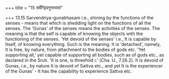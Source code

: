 +++
title = "15 सर्वेन्द्रियगुणाभासं"

+++
13.15 Sarvendriya-gunabhasam i.e., shining by the functions of the
senses - means that which is shedding light on the functions of all the
senses. The 'Gunas' of the senses means the activities of the senses.
The meaning is that the self is capable of knowing the objects with the
functioning of the senses. 'Yet devoid of the senses' i.e., It is
capable by Itself, of knowing everything. Such is the meaning. It is
'detached', namely, It is free, by nature, from attachment to the bodies
of gods etc. 'Yet supporting all,' yet capable of supporting all bodies,
such as of gods etc., as declared in the Sruti. 'It is one, is threefold
৷৷.' (Cha. U., 7.26.2). It is devoid of Gunas, i.e., by nature It is
devoid of Sattva etc., and yet It is the experiencer of the Gunas' - It
has the capability to experience Sattva etc.
